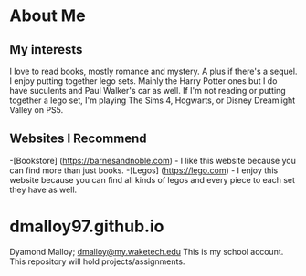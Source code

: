 # About Me
## My interests
  I love to read books, mostly romance and mystery. A plus if there's a sequel.
  I enjoy putting together lego sets. Mainly the Harry Potter ones but I do have suculents and Paul Walker's car as well.
  If I'm not reading or putting together a lego set, I'm playing The Sims 4, Hogwarts, or Disney Dreamlight Valley on PS5.
## Websites I Recommend
  -[Bookstore] (https://barnesandnoble.com) - I like this website because you can find more than just books.
  -[Legos] (https://lego.com) - I enjoy this website because you can find all kinds of legos and every piece to each set they have as well.
# dmalloy97.github.io
Dyamond Malloy; dmalloy@my.waketech.edu
This is my school account.
This repository will hold projects/assignments.
